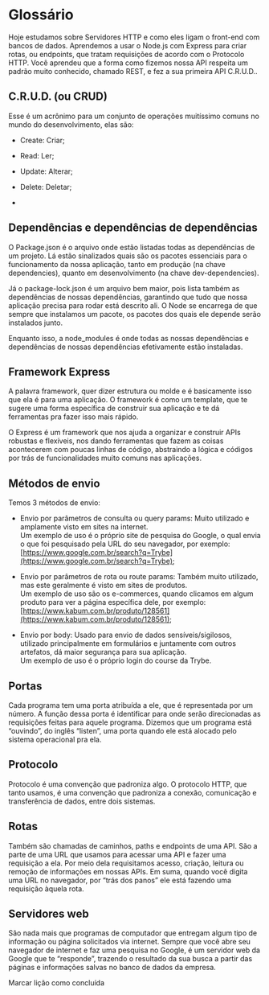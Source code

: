 # Glossário

  
  

Hoje estudamos sobre Servidores HTTP e como eles ligam o front-end com bancos de dados. Aprendemos a usar o Node.js com Express para criar rotas, ou endpoints, que tratam requisições de acordo com o Protocolo HTTP. Você aprendeu que a forma como fizemos nossa API respeita um padrão muito conhecido, chamado REST, e fez a sua primeira API C.R.U.D..

  

  

## C.R.U.D. (ou CRUD)

Esse é um acrônimo para um conjunto de operações muitíssimo comuns no mundo do desenvolvimento, elas são:

-   Create: Criar;
    
-   Read: Ler;
    
-   Update: Alterar;
    
-   Delete: Deletar;
    
-     
    

  

  

## Dependências e dependências de dependências

O Package.json é o arquivo onde estão listadas todas as dependências de um projeto. Lá estão sinalizados quais são os pacotes essenciais para o funcionamento da nossa aplicação, tanto em produção (na chave dependencies), quanto em desenvolvimento (na chave dev-dependencies).

  

Já o package-lock.json é um arquivo bem maior, pois lista também as dependências de nossas dependências, garantindo que tudo que nossa aplicação precisa para rodar está descrito ali. O Node se encarrega de que sempre que instalamos um pacote, os pacotes dos quais ele depende serão instalados junto.

  

Enquanto isso, a node_modules é onde todas as nossas dependências e dependências de nossas dependências efetivamente estão instaladas.

  
  

## Framework Express

A palavra framework, quer dizer estrutura ou molde e é basicamente isso que ela é para uma aplicação. O framework é como um template, que te sugere uma forma específica de construir sua aplicação e te dá ferramentas pra fazer isso mais rápido.

  

O Express é um framework que nos ajuda a organizar e construir APIs robustas e flexíveis, nos dando ferramentas que fazem as coisas acontecerem com poucas linhas de código, abstraindo a lógica e códigos por trás de funcionalidades muito comuns nas aplicações.

  

## Métodos de envio

Temos 3 métodos de envio:

-   Envio por parâmetros de consulta ou query params: Muito utilizado e amplamente visto em sites na internet.  
    Um exemplo de uso é o próprio site de pesquisa do Google, o qual envia o que foi pesquisado pela URL do seu navegador, por exemplo: [https://www.google.com.br/search?q=Trybe](https://www.google.com.br/search?q=Trybe);
    

  

-   Envio por parâmetros de rota ou route params: Também muito utilizado, mas este geralmente é visto em sites de produtos.  
    Um exemplo de uso são os e-commerces, quando clicamos em algum produto para ver a página específica dele, por exemplo: [https://www.kabum.com.br/produto/128561](https://www.kabum.com.br/produto/128561);
    

  

-   Envio por body: Usado para envio de dados sensíveis/sigilosos, utilizado principalmente em formulários e juntamente com outros artefatos, dá maior segurança para sua aplicação.  
    Um exemplo de uso é o próprio login do course da Trybe.
    

  
  
  

## Portas

  

Cada programa tem uma porta atribuída a ele, que é representada por um número. A função dessa porta é identificar para onde serão direcionadas as requisições feitas para aquele programa. Dizemos que um programa está “ouvindo”, do inglês “listen”, uma porta quando ele está alocado pelo sistema operacional pra ela.

  
  

## Protocolo

Protocolo é uma convenção que padroniza algo. O protocolo HTTP, que tanto usamos, é uma convenção que padroniza a conexão, comunicação e transferência de dados, entre dois sistemas.

  
  
  

## Rotas

Também são chamadas de caminhos, paths e endpoints de uma API. São a parte de uma URL que usamos para acessar uma API e fazer uma requisição a ela. Por meio dela requisitamos acesso, criação, leitura ou remoção de informações em nossas APIs. Em suma, quando você digita uma URL no navegador, por “trás dos panos” ele está fazendo uma requisição àquela rota.

  
  
  

## Servidores web

São nada mais que programas de computador que entregam algum tipo de informação ou página solicitados via internet. Sempre que você abre seu navegador de internet e faz uma pesquisa no Google, é um servidor web da Google que te “responde”, trazendo o resultado da sua busca a partir das páginas e informações salvas no banco de dados da empresa.

Marcar lição como concluída